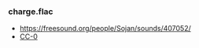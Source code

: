 ### charge.flac

* https://freesound.org/people/Sojan/sounds/407052/
* [CC-0](http://creativecommons.org/publicdomain/zero/1.0/)